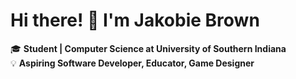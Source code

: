 # Hi there! 👋 I'm Jakobie Brown  

🎓 **Student | Computer Science at University of Southern Indiana**  
💡 **Aspiring Software Developer, Educator, Game Designer**  

<!--
📌 **Passionate about []**  

---

## 🚀 About Me  
- 🎓 Currently studying **[Your Degree]** at **[Your University]**  
- 🏗️ Working on **[Current Project or Interest]**  
- 📚 Learning **[Technologies/Skills You’re Learning]**  
- 👯 Looking to collaborate on **[Project Type or Topics of Interest]**  
- ⚡ Fun fact: **[Something Interesting About You]**  

---

## 🛠️ Tech Stack  
![Python](https://img.shields.io/badge/Python-3776AB?style=for-the-badge&logo=python&logoColor=white)  
![JavaScript](https://img.shields.io/badge/JavaScript-F7DF1E?style=for-the-badge&logo=javascript&logoColor=black)  
![React](https://img.shields.io/badge/React-20232A?style=for-the-badge&logo=react&logoColor=61DAFB)  
![Node.js](https://img.shields.io/badge/Node.js-339933?style=for-the-badge&logo=nodedotjs&logoColor=white)  
![SQL](https://img.shields.io/badge/SQL-4479A1?style=for-the-badge&logo=mysql&logoColor=white)  

---

## 📌 Projects  
🔹 **[Project Name](GitHub Repository URL)**  
📌 _Short Description_  
💻 **Tech Used:** _[List Technologies]_  

🔹 **[Project Name](GitHub Repository URL)**  
📌 _Short Description_  
💻 **Tech Used:** _[List Technologies]_  

🔹 **More Projects:** Check out my [GitHub Repositories](https://github.com/YourGitHubUsername?tab=repositories)  

---

## 📚 Education  
🎓 **[Your University]** — _[Your Degree] (Year-Year)_  

---

## 📊 GitHub Stats  
![Your GitHub Stats](https://github-readme-stats.vercel.app/api?username=YourGitHubUsername&show_icons=true&theme=radical)  
![Top Languages](https://github-readme-stats.vercel.app/api/top-langs/?username=YourGitHubUsername&layout=compact&theme=radical)  

---

## 📫 Connect With Me  
[![LinkedIn](https://img.shields.io/badge/LinkedIn-0077B5?style=for-the-badge&logo=linkedin&logoColor=white)](https://linkedin.com/in/YourLinkedIn)  
[![Twitter](https://img.shields.io/badge/Twitter-1DA1F2?style=for-the-badge&logo=twitter&logoColor=white)](https://twitter.com/YourTwitter)  
[![Email](https://img.shields.io/badge/Email-D14836?style=for-the-badge&logo=gmail&logoColor=white)](mailto:your.email@example.com)  

---

💡 _“Code, Create, Collaborate!”_  
-->
